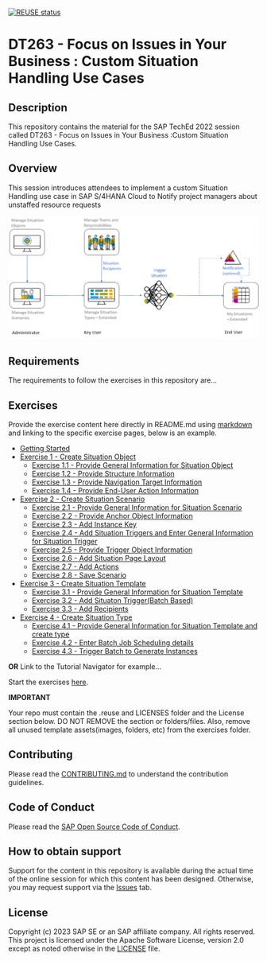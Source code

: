 [![REUSE status](https://api.reuse.software/badge/github.com/SAP-samples/teched2023-DT263)](https://api.reuse.software/info/github.com/SAP-samples/teched2023-DT263)

# DT263 - Focus on Issues in Your Business : Custom Situation Handling Use Cases

## Description

This repository contains the material for the SAP TechEd 2022 session called DT263 - Focus on Issues in Your Business :Custom Situation Handling Use Cases.

## Overview

This session introduces attendees to implement a custom Situation Handling use case in SAP S/4HANA Cloud to Notify project managers about unstaffed resource requests 

![Alt text](images/sit_overview.png)

## Requirements

The requirements to follow the exercises in this repository are...

## Exercises

Provide the exercise content here directly in README.md using [markdown](https://guides.github.com/features/mastering-markdown/) and linking to the specific exercise pages, below is an example.

- [Getting Started](exercises/ex0/)
- [Exercise 1 - Create Situation Object](exercises/ex1/)
    - [Exercise 1.1 - Provide General Information for Situation Object](exercises/ex1#exercise-11-sub-exercise-1-description)
    - [Exercise 1.2 - Provide Structure Information](exercises/ex1#exercise-12-sub-exercise-2-description)
    - [Exercise 1.3 - Provide Navigation Target Information](exercises/ex1#exercise-13-sub-exercise-3-description)
    - [Exercise 1.4 - Provide End-User Action Information](exercises/ex1#exercise-14-sub-exercise-4-description)
- [Exercise 2 - Create Situation Scenario](exercises/ex2/)
    - [Exercise 2.1 - Provide General Information for Situation Scenario](exercises/ex2#exercise-21-sub-exercise-1-description)
    - [Exercise 2.2 - Provide Anchor Object Information](exercises/ex2#exercise-22-sub-exercise-2-description)
    - [Exercise 2.3 - Add Instance Key](exercises/ex2#exercise-23-sub-exercise-2-description)
    - [Exercise 2.4 - Add Situation Triggers and Enter General Information for Situation Trigger](exercises/ex2#exercise-24-sub-exercise-2-description)
    - [Exercise 2.5 - Provide Trigger Object Information](exercises/ex2#exercise-25-sub-exercise-2-description)
    - [Exercise 2.6 - Add Situation Page Layout](exercises/ex2#exercise-26-sub-exercise-2-description)
    - [Exercise 2.7 - Add Actions](exercises/ex2#exercise-27-sub-exercise-2-description)
    - [Exercise 2.8 - Save Scenario](exercises/ex2#exercise-28-sub-exercise-2-description)
 - [Exercise 3 - Create Situation Template](exercises/ex3/)
    - [Exercise 3.1 - Provide General Information for Situation Template](exercises/ex3#exercise-31-sub-exercise-1-description)
    - [Exercise 3.2 - Add Situaton Trigger(Batch Based)](exercises/ex3#exercise-32-sub-exercise-1-description)
    - [Exercise 3.3 - Add Recipients](exercises/ex3#exercise-33-sub-exercise-1-description)
 - [Exercise 4 - Create Situation Type](exercises/ex4/)
    - [Exercise 4.1 - Provide General Information for Situation Template and create type](exercises/ex4#exercise-41-sub-exercise-1-description)
    - [Exercise 4.2 - Enter Batch Job Scheduling details](exercises/ex4#exercise-42-sub-exercise-2-description)
    - [Exercise 4.3 - Trigger Batch to Generate Instances](exercises/ex4#exercise-43-sub-exercise-3-description)
  
**OR** Link to the Tutorial Navigator for example...

Start the exercises [here](https://my407161.s4hana.cloud.sap/ui).

**IMPORTANT**

Your repo must contain the .reuse and LICENSES folder and the License section below. DO NOT REMOVE the section or folders/files. Also, remove all unused template assets(images, folders, etc) from the exercises folder. 

## Contributing
Please read the [CONTRIBUTING.md](./CONTRIBUTING.md) to understand the contribution guidelines.

## Code of Conduct
Please read the [SAP Open Source Code of Conduct](https://github.com/SAP-samples/.github/blob/main/CODE_OF_CONDUCT.md).

## How to obtain support

Support for the content in this repository is available during the actual time of the online session for which this content has been designed. Otherwise, you may request support via the [Issues](../../issues) tab.

## License
Copyright (c) 2023 SAP SE or an SAP affiliate company. All rights reserved. This project is licensed under the Apache Software License, version 2.0 except as noted otherwise in the [LICENSE](LICENSES/Apache-2.0.txt) file.
